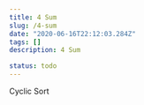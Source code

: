 ```yaml
---
title: 4 Sum
slug: /4-sum
date: "2020-06-16T22:12:03.284Z"
tags: []
description: 4 Sum

status: todo
---
```


Cyclic Sort
